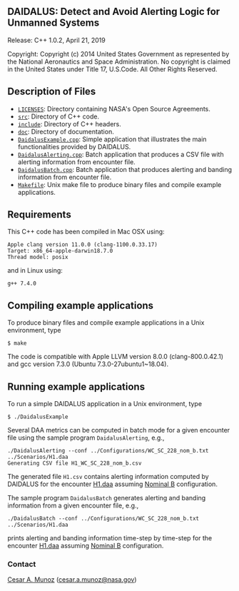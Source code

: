 DAIDALUS: Detect and Avoid Alerting Logic for Unmanned Systems
---------------------------------------------------------

Release: C++ 1.0.2, April 21, 2019

Copyright: Copyright (c) 2014 United States Government as represented by 
the National Aeronautics and Space Administration.  No copyright 
is claimed in the United States under Title 17, U.S.Code. All Other 
Rights Reserved.

Description of Files
----------------

* [`LICENSES`](LICENSES): Directory containing NASA's Open Source Agreements.
* [`src`](src): Directory of C++ code.
* [`include`](include): Directory of C++ headers.
* [`doc`](doc): Directory of documentation.
* [`DaidalusExample.cpp`](src/DaidalusExample.cpp): Simple
  application that illustrates the main functionalities provided by DAIDALUS.
* [`DaidalusAlerting.cpp`](src/DaidalusAlerting.cpp): Batch application
  that produces a CSV file with alerting information  from encounter file.
* [`DaidalusBatch.cpp`](src/DaidalusBatch.cpp): Batch application
that produces alerting and banding information from encounter file.
* [`Makefile`](Makefile): Unix make file to produce binary files and compile example
applications.

Requirements
------------
This C++ code has been compiled in Mac OSX using:

```
Apple clang version 11.0.0 (clang-1100.0.33.17)
Target: x86_64-apple-darwin18.7.0
Thread model: posix
```
and in Linux using:

```
g++ 7.4.0
```

Compiling example applications
--------------------------

To produce binary files and compile example applications
in a Unix environment, type

```
$ make 
```

The code is compatible with Apple LLVM version 8.0.0
(clang-800.0.42.1) and gcc version 7.3.0 (Ubuntu 7.3.0-27ubuntu1~18.04).

Running example applications
-------------------------

To run a simple DAIDALUS application in a Unix environment, type

```
$ ./DaidalusExample
```

Several DAA metrics can be computed in batch mode for a given
encounter file using the sample
program `DaidalusAlerting`, e.g.,

```
./DaidalusAlerting --conf ../Configurations/WC_SC_228_nom_b.txt ../Scenarios/H1.daa
Generating CSV file H1_WC_SC_228_nom_b.csv
```

The generated file `H1.csv` contains  alerting information computed by DAIDALUS
for the encounter [H1.daa](../Scenarios/H1.daa) assuming [Nominal
B](../Configurations/WC_SC_228_nom_b.txt) configuration.

The sample program `DaidalusBatch` generates alerting and banding
information from a given encounter file, e.g.,

```
./DaidalusBatch --conf ../Configurations/WC_SC_228_nom_b.txt ../Scenarios/H1.daa

```
prints alerting and banding information time-step by time-step for the encounter [H1.daa](../Scenarios/H1.daa) assuming [Nominal
B](../Configurations/WC_SC_228_nom_b.txt) configuration.

### Contact

[Cesar A. Munoz](http://shemesh.larc.nasa.gov/people/cam) (cesar.a.munoz@nasa.gov)
